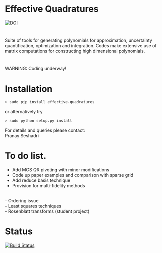 # Effective Quadratures
[![DOI](https://zenodo.org/badge/19437/psesh/Effective-Quadratures.svg)](https://zenodo.org/badge/latestdoi/19437/psesh/Effective-Quadratures)
# 

Suite of tools for generating polynomials for approximation, uncertainty quantification, optimization and integration. Codes make extensive use of matrix computations for constructing high dimensional polynomials.
#

WARNING: Coding underway!<br>

# Installation

```bash
> sudo pip install effective-quadratures
```
or alternatively try
```bash
> sudo python setup.py install
```

For details and queries please contact:<br>
Pranay Seshadri <br>


# To do list.

- Add MGS QR pivoting with minor modifications
- Code up paper examples and comparison with sparse grid
- Add reduce basis technique
- Provision for multi-fidelity methods

<br>
- Ordering issue <br>
- Least squares techniques <br>
- Rosenblatt transforms (student project) <br>




# Status

[![Build Status](https://travis-ci.org/psesh/Effective-Quadratures.svg?branch=pranay-branch)](https://travis-ci.org/psesh/Effective-Quadratures/)



